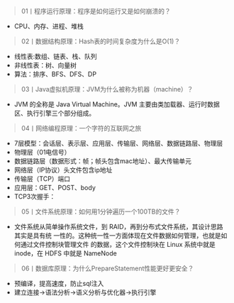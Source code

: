> 01丨程序运行原理：程序是如何运行又是如何崩溃的？
* CPU、内存、进程、堆栈
> 02丨数据结构原理：Hash表的时间复杂度为什么是O(1)？
* 线性表:数组、链表、栈、队列
* 非线性表：树、向量树
* 算法：排序、BFS、DFS、DP
> 03丨Java虚拟机原理：JVM为什么被称为机器（machine）？
* JVM 的全称是 Java Virtual Machine。JVM 主要由类加载器、运行时数据区、执行引擎三个部分组成。
> 04丨网络编程原理：一个字符的互联网之旅
* 7层模型：会话层、表示层、应用层、传输层、网络层、数据链路层、物理层
* 物理层（01电信号）
* 数据链路层（数据形式：帧；帧头包含mac地址）、最大传输单元
* 网络层（IP协议）头文件包含ip地址
* 传输层（TCP）端口
* 应用层：GET、POST、body
* TCP3次握手：
> 05丨文件系统原理：如何用1分钟遍历一个100TB的文件？
* 文件系统从简单操作系统文件，到 RAID，再到分布式文件系统，其设计思路其实是具有统
  一性的。这种统一性一方面体现在文件数据如何管理，也就是如何通过文件控制块管理文件
  的数据，这个文件控制块在 Linux 系统中就是 inode，在 HDFS 中就是 NameNode
> 06丨数据库原理：为什么PrepareStatement性能更好更安全？
* 预编译，提高速度，防止sql注入
* 建立连接->语法分析->语义分析与优化器->执行引擎
> 